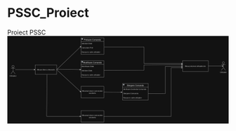# PSSC_Proiect
Proiect PSSC
![alt text](https://github.com/StaticAce/PSSC_Proiect/blob/main/SchemaSistemPSSC.png)
